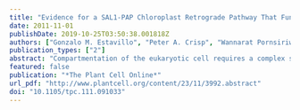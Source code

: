 ```yaml
---
title: "Evidence for a SAL1-PAP Chloroplast Retrograde Pathway That Functions in Drought and High Light Signaling in Arabidopsis"
date: 2011-11-01
publishDate: 2019-10-25T03:50:38.001818Z
authors: ["Gonzalo M. Estavillo", "Peter A. Crisp", "Wannarat Pornsiriwong", "Markus Wirtz", "Derek Collinge", "Chris Carrie", "Estelle Giraud", "James Whelan", "Pascale David", "Hélène Javot", "Charles Brearley", "Rüdiger Hell", "Elena Marin", "Barry J. Pogson"]
publication_types: ["2"]
abstract: "Compartmentation of the eukaryotic cell requires a complex set of subcellular messages, including multiple retrograde signals from the chloroplast and mitochondria to the nucleus, to regulate gene expression. Here, we propose that one such signal is a phosphonucleotide (3′-phosphoadenosine 5′-phosphate [PAP]), which accumulates in Arabidopsis thaliana in response to drought and high light (HL) stress and that the enzyme SAL1 regulates its levels by dephosphorylating PAP to AMP. SAL1 accumulates in chloroplasts and mitochondria but not in the cytosol. sal1 mutants accumulate 20-fold more PAP without a marked change in inositol phosphate levels, demonstrating that PAP is a primary in vivo substrate. Significantly, transgenic targeting of SAL1 to either the nucleus or chloroplast of sal1 mutants lowers the total PAP levels and expression of the HL-inducible ASCORBATE PEROXIDASE2 gene. This indicates that PAP must be able to move between cellular compartments. The mode of action for PAP could be inhibition of 5′ to 3′ exoribonucleases (XRNs), as SAL1 and the nuclear XRNs modulate the expression of a similar subset of HL and drought-inducible genes, sal1 mutants accumulate XRN substrates, and PAP can inhibit yeast (Saccharomyces cerevisiae) XRNs. We propose a SAL1-PAP retrograde pathway that can alter nuclear gene expression during HL and drought stress."
featured: false
publication: "*The Plant Cell Online*"
url_pdf: "http://www.plantcell.org/content/23/11/3992.abstract"
doi: "10.1105/tpc.111.091033"
---
```


